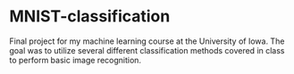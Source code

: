 # MNIST-classification
Final project for my machine learning course at the University of Iowa. The goal was to utilize several different classification methods covered in class to perform basic image recognition.
